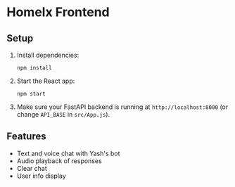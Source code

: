 # Homelx Frontend

## Setup

1. Install dependencies:
   ```
   npm install
   ```
2. Start the React app:
   ```
   npm start
   ```
3. Make sure your FastAPI backend is running at `http://localhost:8000` (or change `API_BASE` in `src/App.js`).

## Features

- Text and voice chat with Yash's bot
- Audio playback of responses
- Clear chat
- User info display 